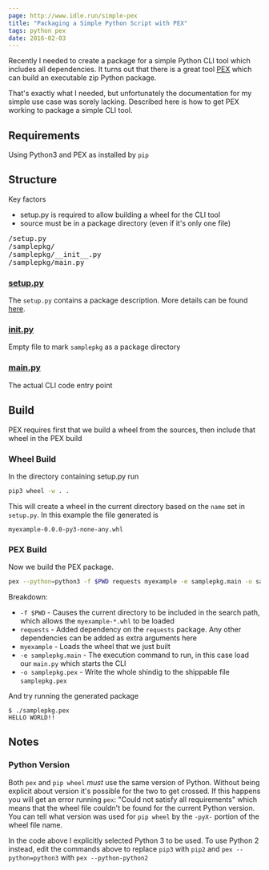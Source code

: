 ```yaml
---
page: http://www.idle.run/simple-pex
title: "Packaging a Simple Python Script with PEX"
tags: python pex
date: 2016-02-03
---
```


Recently I needed to create a package for a simple Python CLI tool which includes all dependencies.
It turns out that there is a great tool [PEX](https://pex.readthedocs.org/en/stable/) which can build
an executable zip Python package.

That's exactly what I needed, but unfortunately the documentation for my simple use case was sorely lacking. Described here is how to get PEX working to package a simple CLI tool.

## Requirements

Using Python3 and PEX as installed by `pip`

## Structure

Key factors
* setup.py is required to allow building a wheel for the CLI tool
* source must be in a package directory (even if it's only one file)

<pre>
/setup.py
/samplepkg/
/samplepkg/__init__.py
/samplepkg/main.py
</pre>

### [setup.py](https://github.com/idlerun/simple-pex/blob/master/setup.py)

The `setup.py` contains a package description. More details can be found [here](https://docs.python.org/3.5/distutils/setupscript.html).

### [__init__.py](https://github.com/idlerun/simple-pex/blob/master/samplepkg/__init__.py)

Empty file to mark `samplepkg` as a package directory

### [main.py](https://github.com/idlerun/simple-pex/blob/master/samplepkg/main.py)

The actual CLI code entry point

## Build

PEX requires first that we build a wheel from the sources, then include that wheel in the PEX build

### Wheel Build

In the directory containing setup.py run

``` bash
pip3 wheel -w . .
```

This will create a wheel in the current directory based on the `name` set in `setup.py`.
In this example the file generated is

`myexample-0.0.0-py3-none-any.whl`

### PEX Build

Now we build the PEX package.

``` bash
pex --python=python3 -f $PWD requests myexample -e samplepkg.main -o samplepkg.pex
```

Breakdown:

* `-f $PWD` - Causes the current directory to be included in the search path, which allows the `myexample-*.whl` to be loaded
* `requests` - Added dependency on the `requests` package. Any other dependencies can be added as extra arguments here
* `myexample` - Loads the wheel that we just built
* `-e samplepkg.main` - The execution command to run, in this case load our `main.py` which starts the CLI
* `-o samplepkg.pex` - Write the whole shindig to the shippable file `samplepkg.pex`

And try running the generated package

``` text
$ ./samplepkg.pex
HELLO WORLD!!
```

## Notes

### Python Version

Both `pex` and `pip wheel` *must* use the same version of Python. Without being explicit about version it's possible for the two to get crossed. If this happens you will get an error running `pex`: "Could not satisfy all requirements" which means that the wheel file couldn't be found for the current Python version. You can tell what version was used for `pip wheel` by the `-pyX-` portion of the wheel file name.

In the code above I explicitly selected Python 3 to be used.
To use Python 2 instead, edit the commands above to replace `pip3` with `pip2` and `pex --python=python3` with `pex --python-python2`


